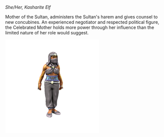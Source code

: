 *She/Her, Kasharite Elf*

Mother of the Sultan, administers the Sultan's harem and gives counsel to new concubines. An experienced negotiator and respected political figure, the Celebrated Mother holds more power through her influence than the limited nature of her role would suggest.

![](../../_assets/people/kashar/KashSuraska.png)

